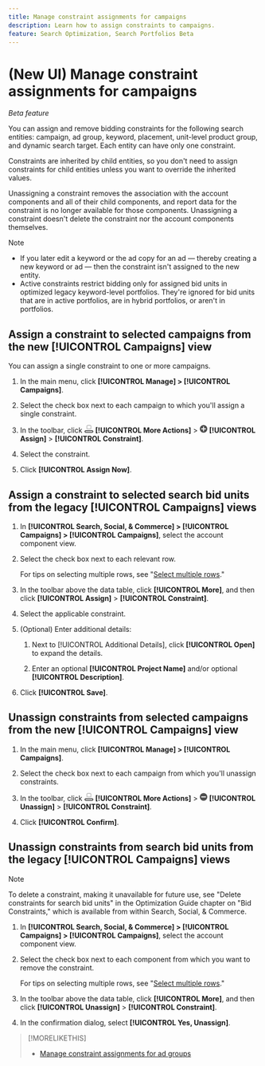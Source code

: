 ```yaml
---
title: Manage constraint assignments for campaigns
description: Learn how to assign constraints to campaigns.
feature: Search Optimization, Search Portfolios Beta
---
```

# (New UI) Manage constraint assignments for campaigns

*Beta feature*

You can assign and remove bidding constraints for the following search entities: campaign, ad group, keyword, placement, unit-level product group, and dynamic search target. Each entity can have only one constraint.

Constraints are inherited by child entities, so you don't need to assign constraints for child entities unless you want to override the inherited values.

Unassigning a constraint removes the association with the account components and all of their child components, and report data for the constraint is no longer available for those components. Unassigning a constraint doesn't delete the constraint nor the account components themselves.

>[!NOTE]
>
>* If you later edit a keyword or the ad copy for an ad &mdash; thereby creating a new keyword or ad &mdash; then the constraint isn't assigned to the new entity.
>* Active constraints restrict bidding only for assigned bid units in optimized legacy keyword-level portfolios. They're ignored for bid units that are in active portfolios, are in hybrid portfolios, or aren't in portfolios. 

## Assign a constraint to selected campaigns from the new [!UICONTROL Campaigns] view

You can assign a single constraint to one or more campaigns.

1. In the main menu, click **[!UICONTROL Manage] > [!UICONTROL Campaigns]**.

1. Select the check box next to each campaign to which you'll assign a single constraint.

1. In the toolbar, click ![More Actions](/help/search-social-commerce/assets/more-actions.png "More Actions") **[!UICONTROL More Actions]** > ![Assign](/help/search-social-commerce/assets/assign.png "Assign") **[!UICONTROL Assign]** > **[!UICONTROL Constraint]**.

1. Select the constraint.

1. Click **[!UICONTROL Assign Now]**.

## Assign a constraint to selected search bid units from the legacy [!UICONTROL Campaigns] views

1. In **[!UICONTROL Search, Social, & Commerce] > [!UICONTROL Campaigns] > [!UICONTROL Campaigns]**, select the account component view.

1. Select the check box next to each relevant row.

   For tips on selecting multiple rows, see "[Select multiple rows](/help/search-social-commerce/common-tasks/navigation-editing-selection/multiple-rows-select.md)."

1. In the toolbar above the data table, click **[!UICONTROL More]**, and then click **[!UICONTROL Assign]** > **[!UICONTROL Constraint]**.

1. Select the applicable constraint.

1. (Optional) Enter additional details:

   1. Next to [!UICONTROL Additional Details], click **[!UICONTROL Open]** to expand the details.

   1. Enter an optional **[!UICONTROL Project Name]** and/or optional **[!UICONTROL Description]**.

1. Click **[!UICONTROL Save]**.

## Unassign constraints from selected campaigns from the new [!UICONTROL Campaigns] view

1. In the main menu, click **[!UICONTROL Manage] > [!UICONTROL Campaigns]**.

1. Select the check box next to each campaign from which you'll unassign constraints.

1. In the toolbar, click ![More Actions](/help/search-social-commerce/assets/more-actions.png "More Actions") **[!UICONTROL More Actions]** > ![Assign](/help/search-social-commerce/assets/unassign.png "Unassign") **[!UICONTROL Unassign]** > **[!UICONTROL Constraint]**.

1. Click **[!UICONTROL Confirm]**.

## Unassign constraints from search bid units from the legacy [!UICONTROL Campaigns] views

>[!NOTE]
>
>To delete a constraint, making it unavailable for future use, see "Delete constraints for search bid units" in the Optimization Guide chapter on "Bid Constraints," which is available from within Search, Social, & Commerce.<!-- verify convention for referencing Optimization Guide here -->

1. In **[!UICONTROL Search, Social, & Commerce] > [!UICONTROL Campaigns] > [!UICONTROL Campaigns]**, select the account component view.

1. Select the check box next to each component from which you want to remove the constraint.

   For tips on selecting multiple rows, see "[Select multiple rows](/help/search-social-commerce/common-tasks/navigation-editing-selection/multiple-rows-select.md)."

1. In the toolbar above the data table, click **[!UICONTROL More]**, and then click **[!UICONTROL Unassign]** > **[!UICONTROL Constraint]**.

1. In the confirmation dialog, select **[!UICONTROL Yes, Unassign]**.

>[!MORELIKETHIS]
>
>* [Manage constraint assignments for ad groups](/help/search-social-commerce/new-ui/manage/ad-groups/ad-group-constraint-assignments-manage.md)

